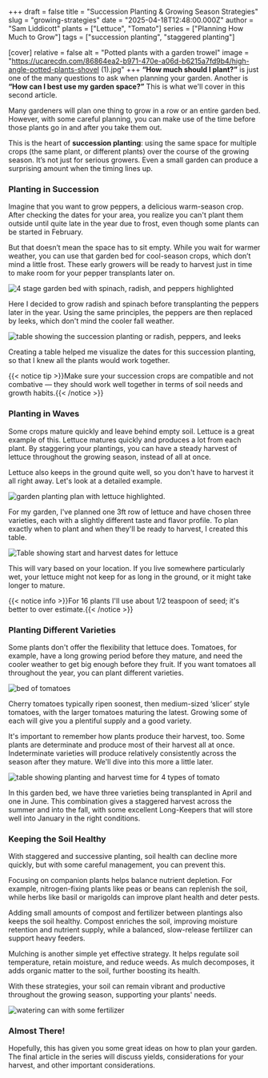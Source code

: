+++
draft = false
title = "Succession Planting & Growing Season Strategies"
slug = "growing-strategies"
date = "2025-04-18T12:48:00.000Z"
author = "Sam Liddicott"
plants = ["Lettuce", "Tomato"]
series = ["Planning How Much to Grow"]
tags = ["succession planting", "staggered planting"]

[cover]
relative = false
alt = "Potted plants with a garden trowel"
image = "https://ucarecdn.com/86864ea2-b971-470e-a06d-b6215a7fd9b4/high-angle-potted-plants-shovel (1).jpg"
+++
**“How much should I plant?”** is just one of the many questions to ask when planning your garden. Another is **“How can I best use my garden space?”** This is what we'll cover in this second article.

Many gardeners will plan one thing to grow in a row or an entire garden bed. However, with some careful planning, you can make use of the time before those plants go in and after you take them out.

This is the heart of **succession planting**: using the same space for multiple crops (the same plant, or different plants) over the course of the growing season. It’s not just for serious growers. Even a small garden can produce a surprising amount when the timing lines up.

### Planting in Succession

Imagine that you want to grow peppers, a delicious warm-season crop. After checking the dates for your area, you realize you can't plant them outside until quite late in the year due to frost, even though some plants can be started in February. 

But that doesn’t mean the space has to sit empty. While you wait for warmer weather, you can use that garden bed for cool-season crops, which don’t mind a little frost. These early growers will be ready to harvest just in time to make room for your pepper transplants later on.

![4 stage garden bed with spinach, radish, and peppers highlighted](https://ucarecdn.com/fa89bc78-f642-4a29-a0c6-7ecc0de230ff/Untitled-2.png)

Here I decided to grow radish and spinach before transplanting the peppers later in the year. Using the same principles, the peppers are then replaced by leeks, which don't mind the cooler fall weather.

![table showing the succession planting or radish, peppers, and leeks](https://ucarecdn.com/473c58e0-1212-4f8d-b639-8113d5e30611/succession%20plantingn%20table.PNG)

Creating a table helped me visualize the dates for this succession planting, so that I knew all the plants would work together.

{{< notice tip >}}Make sure your succession crops are compatible and not combative — they should work well together in terms of soil needs and growth habits.{{< /notice >}}

### Planting in Waves

Some crops mature quickly and leave behind empty soil. Lettuce is a great example of this. Lettuce matures quickly and produces a lot from each plant. By staggering your plantings, you can have a steady harvest of lettuce throughout the growing season, instead of all at once.

Lettuce also keeps in the ground quite well, so you don't have to harvest it all right away. Let's look at a detailed example.

![garden planting plan with lettuce highlighted.](https://ucarecdn.com/e6d11814-1f9a-4499-9b00-4abc030c4838/Untitled-3%20(1).png "My lettuce is eventually replaced by broccoli for the colder months.")

For my garden, I've planned one 3ft row of lettuce and have chosen three varieties, each with a slightly different taste and flavor profile. To plan exactly when to plant and when they'll be ready to harvest, I created this table.

![Table showing start and harvest dates for lettuce](https://ucarecdn.com/05559d54-0858-48ba-ae32-71a9825b94f1/Lettuce%20planting%20row.PNG)

This will vary based on your location. If you live somewhere particularly wet, your lettuce might not keep for as long in the ground, or it might take longer to mature.

{{< notice info >}}For 16 plants I'll use about 1/2 teaspoon of seed; it's better to over estimate.{{< /notice >}}

### Planting Different Varieties

Some plants don't offer the flexibility that lettuce does. Tomatoes, for example, have a long growing period before they mature, and need the cooler weather to get big enough before they fruit. If you want tomatoes all throughout the year, you can plant different varieties.

![bed of tomatoes](https://ucarecdn.com/eaa0d981-02ea-4c34-b9df-a92177bcf637/Tomato%20Bed.png)

Cherry tomatoes typically ripen soonest, then medium-sized ‘slicer’ style tomatoes, with the larger tomatoes maturing the latest. Growing some of each will give you a plentiful supply and a good variety.

It's important to remember how plants produce their harvest, too. Some plants are determinate and produce most of their harvest all at once. Indeterminate varieties will produce relatively consistently across the season after they mature. We'll dive into this more a little later. 

![table showing planting and harvest time for 4 types of tomato](https://ucarecdn.com/08105e3b-cbc7-4961-b842-dd8f515dbc18/Tomato%20table.PNG)

In this garden bed, we have three varieties being transplanted in April and one in June. This combination gives a staggered harvest across the summer and into the fall, with some excellent Long-Keepers that will store well into January in the right conditions.

### Keeping the Soil Healthy

With staggered and successive planting, soil health can decline more quickly, but with some careful management, you can prevent this.

Focusing on companion plants helps balance nutrient depletion. For example, nitrogen-fixing plants like peas or beans can replenish the soil, while herbs like basil or marigolds can improve plant health and deter pests.

Adding small amounts of compost and fertilizer between plantings also keeps the soil healthy. Compost enriches the soil, improving moisture retention and nutrient supply, while a balanced, slow-release fertilizer can support heavy feeders.

Mulching is another simple yet effective strategy. It helps regulate soil temperature, retain moisture, and reduce weeds. As mulch decomposes, it adds organic matter to the soil, further boosting its health.

With these strategies, your soil can remain vibrant and productive throughout the growing season, supporting your plants' needs.

![watering can with some fertilizer](https://ucarecdn.com/c89299b0-ae3c-4f47-85de-e0f403cb3260/watering-pot-plant.jpg)

### Almost There!

Hopefully, this has given you some great ideas on how to plan your garden. The final article in the series will discuss yields, considerations for your harvest, and other important considerations.

